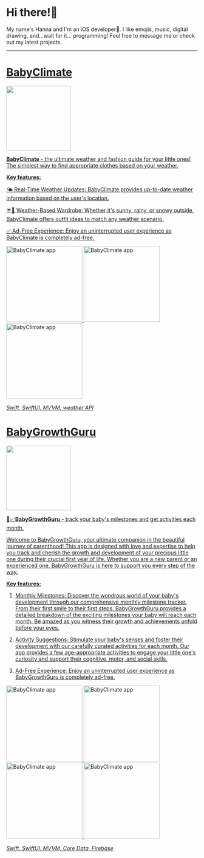 # Hi there!🐒

My name's Hanna and I'm an iOS developer👋. I like emojis, music, digital drawing, and...wait for it... programming! Feel free to message me or check out my latest projects.

---

# [BabyClimate](https://apps.apple.com/ph/app/babyclimate/id6453171217) 
<p align="left"> <a href="https://apps.apple.com/ph/app/babyclimate/id6453171217" download><img src="https://user-images.githubusercontent.com/33416429/180564545-32e7e42c-7ded-4f52-81d6-9989b16cc4a3.png" width="170" >  

**BabyClimate** - the ultimate weather and fashion guide for your little ones! The simplest way to find appropriate clothes based on your weather.<br>

**Key features:** <br>

🌤️ Real-Time Weather Updates: BabyClimate provides up-to-date weather information based on the user's location.<br>

☔️👕 Weather-Based Wardrobe: Whether it's sunny, rainy, or snowy outside, BabyClimate offers outfit ideas to match any weather scenario.<br>

✅ Ad-Free Experience: Enjoy an uninterrupted user experience as BabyClimate is completely ad-free. 

<p>
<img src="https://i.imgur.com/63bF6d7.png" width="200" alt="BabyClimate app">
<img src="https://i.imgur.com/aoptq7F.png" width="200" alt="BabyClimate app">
<img src="https://i.imgur.com/HrAVl41.png" width="200" alt="BabyClimate app">
</p>

<i>Swift, SwiftUI, MVVM, weather API</i>

# [BabyGrowthGuru](https://apps.apple.com/us/app/babygrowthguru/id6455684008) 
<p align="left"> <a href="https://apps.apple.com/us/app/babygrowthguru/id6455684008" download><img src="https://user-images.githubusercontent.com/33416429/180564545-32e7e42c-7ded-4f52-81d6-9989b16cc4a3.png" width="170" >  
  
👶📈**BabyGrowthGuru** - track your baby's milestones and get activities each month.<br>

Welcome to BabyGrowthGuru, your ultimate companion in the beautiful journey of parenthood! This app is designed with love and expertise to help you track and cherish the growth and development of your precious little one during their crucial first year of life. Whether you are a new parent or an experienced one, BabyGrowthGuru is here to support you every step of the way.<br>

**Key features:** <br>

1. Monthly Milestones:
Discover the wondrous world of your baby's development through our comprehensive monthly milestone tracker. From their first smile to their first steps, BabyGrowthGuru provides a detailed breakdown of the exciting milestones your baby will reach each month. Be amazed as you witness their growth and achievements unfold before your eyes.

2. Activity Suggestions:
Stimulate your baby's senses and foster their development with our carefully curated activities for each month. Our app provides a few age-appropriate activities to engage your little one's curiosity and support their cognitive, motor, and social skills.

3. Ad-Free Experience:
Enjoy an uninterrupted user experience as BabyGrowthGuru is completely ad-free.

<p>
<img src="https://i.imgur.com/8UCl6rS.png" width="200" alt="BabyClimate app">
<img src="https://i.imgur.com/YfKdITw.png" width="200" alt="BabyClimate app">
<img src="https://i.imgur.com/A04kUhO.png" width="200" alt="BabyClimate app">
<img src="https://i.imgur.com/mdW4xHJ.png" width="200" alt="BabyClimate app">
</p>

<i>Swift, SwiftUI, MVVM, Core Data, Firebase</i>
